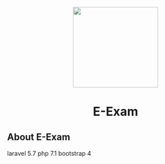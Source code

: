 <p align="center"><img height="188" width="198" src="https://socialimages.sakalmediagroup.com/sakaltimes-prod/s3fs-public/news-story/cover-images/2Exam_68.jpg?u6iOqbFdLgbScUJVyaRD4ELPAHgZfoZh"/></p>
<h1 align="center">E-Exam</h1>

## About E-Exam
laravel 5.7
php 7.1
bootstrap 4


#
